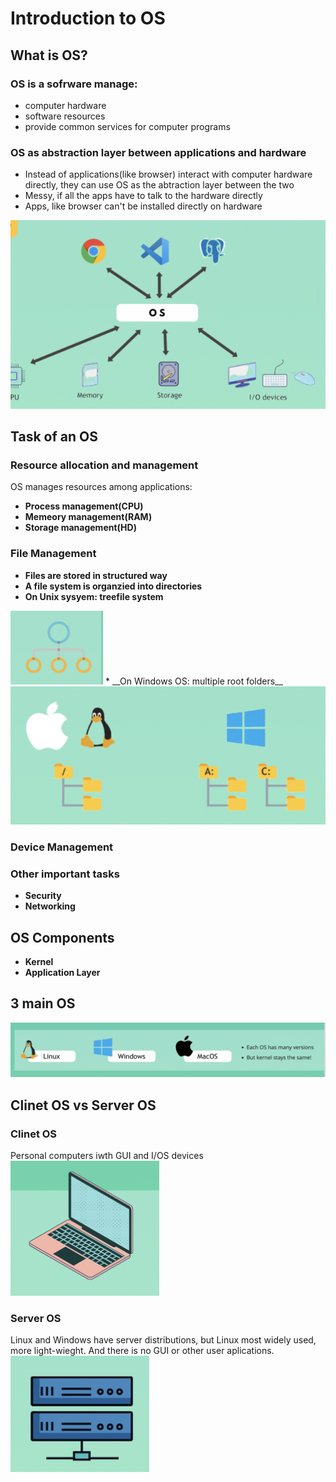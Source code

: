 # Introduction to OS

## What is OS?

### OS is a sofrware manage:
 * computer hardware
 * software resources
 * provide common services for computer programs

 ### OS as abstraction layer between applications and hardware
 * Instead of applications(like browser) interact with computer hardware directly, they can use OS as the abtraction layer between the two
 * Messy, if all the apps have to talk to the hardware directly
 * Apps, like browser can't be installed directly on hardware 
 <img src="./images/App-os-hardware.png" alt="My Image">

## Task of an OS

 ### Resource allocation and management 
 OS manages resources among applications:
 * __Process management(CPU)__
 * __Memeory management(RAM)__
 * __Storage management(HD)__

 ### File Management
 * __Files are stored in structured way__
 * __A file system is organzied into directories__
 * __On Unix sysyem: treefile system__
  <img src="./images/tree-file.png" alt="My Image">
 * __On Windows OS: multiple root folders__
  <img src="./images/multi-root-folders.png" alt="My Image">

 ### Device Management 

 ### Other important tasks
  * __Security__
  * __Networking__

  ## OS Components 
  * __Kernel__
  * __Application Layer__

  ## 3 main OS
  <img src="./images/main-os.png" alt="My Image">

  ## Clinet OS vs Server OS

  ### Clinet OS
  Personal computers iwth GUI and I/OS devices</br>
   <img src="./images/client.png" alt="My Image">
  ### Server OS
  Linux and Windows have server distributions, but Linux most widely used, more light-wieght. And there is no GUI or other user aplications. </br>
  <img src="./images/server.png" alt="My Image">